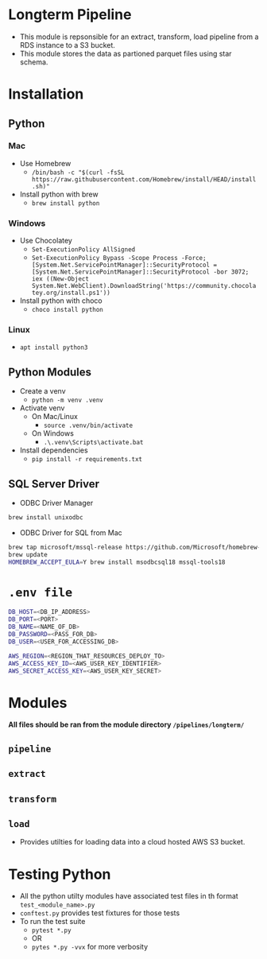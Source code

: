 # Longterm Pipeline

- This module is repsonsible for an extract, transform, load pipeline from a RDS instance to a S3 bucket.
- This module stores the data as partioned parquet files using star schema.

# Installation

## Python
### Mac
- Use Homebrew
    - `/bin/bash -c "$(curl -fsSL https://raw.githubusercontent.com/Homebrew/install/HEAD/install.sh)"`
- Install python with brew
    - `brew install python`
### Windows
- Use Chocolatey
    - `Set-ExecutionPolicy AllSigned`
    - `Set-ExecutionPolicy Bypass -Scope Process -Force; [System.Net.ServicePointManager]::SecurityProtocol = [System.Net.ServicePointManager]::SecurityProtocol -bor 3072; iex ((New-Object System.Net.WebClient).DownloadString('https://community.chocolatey.org/install.ps1'))`
- Install python with choco
    - `choco install python`
### Linux
- `apt install python3`
## Python Modules
- Create a venv
    - `python -m venv .venv`
- Activate venv
    - On Mac/Linux
        - `source .venv/bin/activate`
    - On Windows
        - `.\.venv\Scripts\activate.bat`
- Install dependencies
    - `pip install -r requirements.txt`
## SQL Server Driver
- ODBC Driver Manager
```bash
brew install unixodbc
```
- ODBC Driver for SQL from Mac
```bash
brew tap microsoft/mssql-release https://github.com/Microsoft/homebrew-mssql-release
brew update
HOMEBREW_ACCEPT_EULA=Y brew install msodbcsql18 mssql-tools18
```

# `.env file`

```sh
DB_HOST=<DB_IP_ADDRESS>
DB_PORT=<PORT>
DB_NAME=<NAME_OF_DB>
DB_PASSWORD=<PASS_FOR_DB>
DB_USER=<USER_FOR_ACCESSING_DB>

AWS_REGION=<REGION_THAT_RESOURCES_DEPLOY_TO>
AWS_ACCESS_KEY_ID=<AWS_USER_KEY_IDENTIFIER>
AWS_SECRET_ACCESS_KEY=<AWS_USER_KEY_SECRET>
```

# Modules

<b> All files should be ran from the module directory `/pipelines/longterm/` </b>

## `pipeline`

## `extract`

## `transform`

## `load`
- Provides utilties for loading data into a cloud hosted AWS S3 bucket.

# Testing Python

- All the python utilty modules have associated test files in th format `test_<module_name>.py`
- `conftest.py` provides test fixtures for those tests
- To run the test suite
    - `pytest *.py`
    - OR
    - `pytes *.py -vvx` for more verbosity
